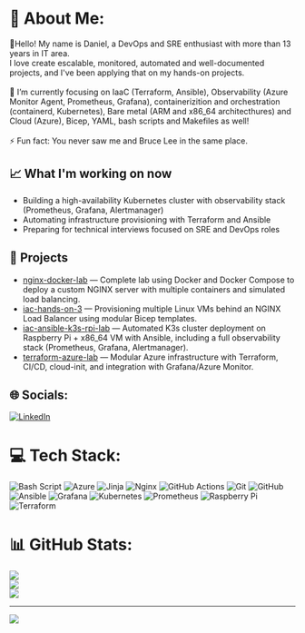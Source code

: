 # 💫 About Me:
🔭Hello! My name is Daniel, a DevOps and SRE enthusiast with more than 13 years in IT area.<br>I love create escalable, monitored, automated and well-documented projects, and I've been applying that on my hands-on projects.<br><br>🌱 I’m currently focusing on  IaaC (Terraform, Ansible), Observability (Azure Monitor Agent, Prometheus, Grafana), containerizition and orchestration (containerd, Kubernetes), Bare metal (ARM and x86_64 architecthures) and Cloud (Azure), Bicep, YAML, bash scripts and Makefiles as well!<br><br>⚡ Fun fact: You never saw me and Bruce Lee in the same place.


## 📈 What I'm working on now
- Building a high-availability Kubernetes cluster with observability stack (Prometheus, Grafana, Alertmanager)
- Automating infrastructure provisioning with Terraform and Ansible
- Preparing for technical interviews focused on SRE and DevOps roles

## 📂 Projects
- [nginx-docker-lab](https://github.com/gil-daniel/nginx-docker-lab) — Complete lab using Docker and Docker Compose to deploy a custom NGINX server with multiple containers and simulated load balancing.
- [iac-hands-on-3](https://github.com/gil-daniel/iac-hands-on-3) — Provisioning multiple Linux VMs behind an NGINX Load Balancer using modular Bicep templates.
- [iac-ansible-k3s-rpi-lab](https://github.com/gil-daniel/iac-ansible-k3s-rpi-lab) — Automated K3s cluster deployment on Raspberry Pi + x86_64 VM with Ansible, including a full observability stack (Prometheus, Grafana, Alertmanager).
- [terraform-azure-lab](https://github.com/gil-daniel/terraform-azure-lab) — Modular Azure infrastructure with Terraform, CI/CD, cloud-init, and integration with Grafana/Azure Monitor.


## 🌐 Socials:
[![LinkedIn](https://img.shields.io/badge/LinkedIn-%230077B5.svg?logo=linkedin&logoColor=white)](https://linkedin.com/in/https://www.linkedin.com/in/danielgil-/) 

# 💻 Tech Stack:
![Bash Script](https://img.shields.io/badge/bash_script-%23121011.svg?style=for-the-badge&logo=gnu-bash&logoColor=white) ![Azure](https://img.shields.io/badge/azure-%230072C6.svg?style=for-the-badge&logo=microsoftazure&logoColor=white) ![Jinja](https://img.shields.io/badge/jinja-white.svg?style=for-the-badge&logo=jinja&logoColor=black) ![Nginx](https://img.shields.io/badge/nginx-%23009639.svg?style=for-the-badge&logo=nginx&logoColor=white) ![GitHub Actions](https://img.shields.io/badge/github%20actions-%232671E5.svg?style=for-the-badge&logo=githubactions&logoColor=white) ![Git](https://img.shields.io/badge/git-%23F05033.svg?style=for-the-badge&logo=git&logoColor=white) ![GitHub](https://img.shields.io/badge/github-%23121011.svg?style=for-the-badge&logo=github&logoColor=white) ![Ansible](https://img.shields.io/badge/ansible-%231A1918.svg?style=for-the-badge&logo=ansible&logoColor=white) ![Grafana](https://img.shields.io/badge/grafana-%23F46800.svg?style=for-the-badge&logo=grafana&logoColor=white) ![Kubernetes](https://img.shields.io/badge/kubernetes-%23326ce5.svg?style=for-the-badge&logo=kubernetes&logoColor=white) ![Prometheus](https://img.shields.io/badge/Prometheus-E6522C?style=for-the-badge&logo=Prometheus&logoColor=white) ![Raspberry Pi](https://img.shields.io/badge/-Raspberry_Pi-C51A4A?style=for-the-badge&logo=Raspberry-Pi) ![Terraform](https://img.shields.io/badge/terraform-%235835CC.svg?style=for-the-badge&logo=terraform&logoColor=white)
# 📊 GitHub Stats:
![](https://github-readme-stats.vercel.app/api?username=gil-daniel&theme=dark&hide_border=false&include_all_commits=false&count_private=false)<br/>
![](https://nirzak-streak-stats.vercel.app/?user=gil-daniel&theme=dark&hide_border=false)<br/>
![](https://github-readme-stats.vercel.app/api/top-langs/?username=gil-daniel&theme=dark&hide_border=false&include_all_commits=false&count_private=false&layout=compact)

---
[![](https://visitcount.itsvg.in/api?id=gil-daniel&icon=0&color=0)](https://visitcount.itsvg.in)
